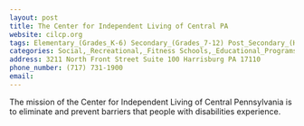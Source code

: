 ```yaml
---
layout: post
title: The Center for Independent Living of Central PA
website: cilcp.org
tags: Elementary_(Grades_K-6) Secondary_(Grades_7-12) Post_Secondary_(High_School_and_Beyond)
categories: Social,_Recreational,_Fitness Schools,_Educational_Programs,_Advocacy Transitioning_Youth_and_Adults Accessibility,_Inclusion,_Safety,_Health
address: 3211 North Front Street Suite 100 Harrisburg PA 17110
phone_number: (717) 731-1900
email: 
---
```

The mission of the Center for Independent Living of Central Pennsylvania is to eliminate and prevent barriers that people with disabilities experience.